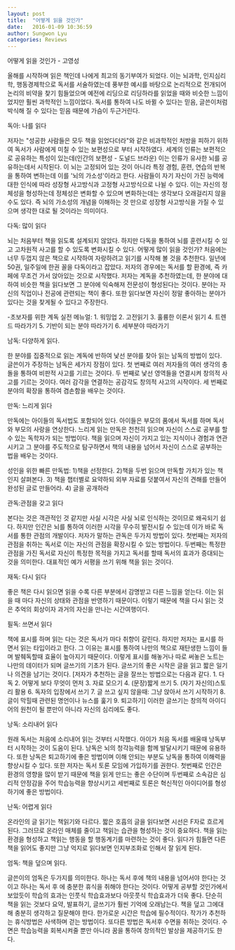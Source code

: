 ```yaml
---
layout: post
title:  "어떻게 읽을 것인가"
date:   2016-01-09 10:36:59
author: Sungwon Lyu
categories: Reviews
---
```

어떻게 읽을 것인가 - 고영성

 올해를 시작하며 읽은 책인데 나에게 최고의 동기부여가 되었다. 이는 뇌과학, 인지심리학, 행동경제학으로 독서를 서술하였는데 풍부한 예시를 바탕으로 논리적으로 전개되어 논리의 비약을 찾기 힘들었으며 예전에 리딩으로 리딩하라를 읽었을 때와 비슷한 느낌이었지만 훨씬 과학적인 느낌이었다. 독서를 통하여 나도 바뀔 수 있다는 믿음, 글쓴이처럼 박식해 질 수 있다는 믿음 때문에 가슴이 두근거린다. 

독아: 나를 읽다

 저자는 "성공한 사람들은 모두 책을 읽었다더라"와 같은 비과학적인 처방을 피하기 위하여 독서가 사람에게 미칠 수 있는 보편성으로 부터 시작하였다. 세계의 인류는 보편적으로 공유하는 특성이 있는데(인간의 보편성 - 도널드 브라운) 이는 인류가 유사한 뇌를 공유하는데서 시작된다. 이 뇌는 고정되어 있는 것이 아니라 특정 경험, 훈련, 연습의 반복을 통하여 변하는데 이를 '뇌의 가소성'이라고 한다. 사람들이 자기 자신이 가진 능력에 대한 인식에 따라 성장형 사고방식과 고정형 사고방식으로 나뉠 수 있다. 이는 자신의 정체성을 형성하는데 정체성은 변화할 수 있으며 변화하는데는 생각보다 오래걸리지 않을 수도 있다. 즉 뇌의 가소성의 개념을 이해하는 것 만으로 성장형 사고방식을 가질 수 있으며 생각한 대로 될 것이라는 의미이다.

다독: 많이 읽다

 뇌는 처음부터 책을 읽도록 설계되지 않았다. 하지만 다독을 통하여 뇌를 훈련시킬 수 있고 고차원적 사고를 할 수 있도록 변화시킬 수 있다. 어떻게 많이 읽을 것인가? 처음에는 너무 두껍지 않은 책으로 시작하여 자랑하려고 읽기를 시작해 볼 것을 추천한다. 일년에 50권, 일주일에 한권 꼴을 다독이라고 잡았다. 저자의 경우에는 독서를 할 환경에, 즉 카페에 무조건 가서 앉아있는 것으로 시작했다. 저자는 계독을 추천하였는데, 한 분야에 대하여 비슷한 책을 읽다보면 그 분야에 익숙해져 전문성이 형성된다는 것이다. 분야는 자신의 직업이나 전공에 관련되는 책이 좋다. 또한 읽다보면 자신이 정말 좋아하는 분야가 있다는 것을 찾게될 수 있다고 주장한다. 

-초보자를 위한 계독 실전 메뉴얼: 1. 워밍업 2. 고전읽기 3. 훌륭한 이론서 읽기 4. 트렌드 따라가기 5. 기반이 되는 분야 따라가기 6. 세부분야 따라가기

남독: 다양하게 읽다. 

 한 분야를 집중적으로 읽는 계독에 반하여 낯선 분야를 찾아 읽는 남독의 방법이 있다. 글쓴이가 주장하는 남독은 세가지 장점이 있다. 첫 번째로 여러 저자들의 여러 생각의 충돌을 통하여 비판적 사고를 기르는 것이다. 두 번째로 낯선 영역들을 연결시켜 창의적 사고를 기르는 것이다. 여러 감각을 연결하는 공감각도 창의적 사고의 시작이다. 세 번째로 분야의 확장을 통하여 겸손함을 배우는 것이다. 

만독: 느리게 읽다

 만독에는 아이들의 독서법도 포함되어 있다. 아이들은 부모의 품에서 독서를 하며 독서와 부모의 사랑을 연상한다. 느리게 읽는 만독은 천천히 읽으며 자신이 스스로 공부를 할 수 있는 독학자가 되는 방법이다. 책을 읽으며 자신이 가지고 있는 지식이나 경험과 연관시키고 그 분야를 주도적으로 탐구하면서 책의 내용을 넘어서 자신이 스스로 공부하는 법을 배우는 것이다. 

성인을 위한 빠른 만독법: 1)책을 선정한다. 2)책을 두번 읽으며 만독할 가치가 있는 책인지 살펴본다. 3) 책을 챕터별로 요약하되 외부 자료를 덧붙여서 자신의 견해를 만들어 완성된 글로 만들어라. 4) 글을 공개하라

관독:관점을 갖고 읽다

 본다는 것은 객관적인 것 같지만 사실 시각은 사실 뇌로 인식하는 것이므로 왜곡되기 쉽다. 하지만 인간은 뇌를 통하여 이러한 시각을 무수히 발전시킬 수 있는데 이가 바로 독서를 통한 관점의 개발이다. 저자가 말하는 관독은 두가지 방법이 있다. 첫번째는 저자의 관점을 취하는 독서로 이는 자신의 관점을 확장시킬 수 있는 방법이다. 두번째는 특정한 관점을 가진 독서로 자신이 특정한 목적을 가지고 독서를 할때 독서의 효과가 증대되는 것을 의미한다. 대표적인 예가 서평을 쓰기 위해 책을 읽는 것이다. 

재독: 다시 읽다

 좋은 책은 다시 읽으면 읽을 수록 다른 부분에서 감명받고 다른 느낌을 얻는다. 이는 읽을 때 마다 자신의 상태와 관점을 반영하기 때문이다. 이렇기 때문에 책을 다시 읽는 것은 추억의 회상이자 과거의 자신을 만나는 시간여행이다. 

필독: 쓰면서 읽다

 책에 표시를 하며 읽는 다는 것은 독서가 마다 취향이 갈린다. 하지만 저자는 표시를 하면서 읽는 타입이라고 한다. 그 이유는 표시를 통하여 나만의 책으로 재탄생한 느낌이 들며 발췌독할때 효율이 높아지기 때문이다. 이렇게 표시를 해놓거나 따로 써놓은 노트는 나만의 데이터가 되며 글쓰기의 기초가 된다. 글쓰기의 좋은 시작은 글을 읽고 짧은 일기나 의견을 남기는 것이다. [저자가 추천하는 글을 잘쓰는 방법으로는 다음과 같다. 1. 다독 2. 어떻게 보다 무엇이 먼저 3. 자료 모으기 4. (문장)짧게 쓰기 5. (자기 자신의)스토리 활용 6. 독자의 입장에서 쓰기 7. 글 쓰고 싶지 않을때: 그냥 앉아서 쓰기 시작하기 8. 글이 막힐때 관련된 명언이나 뉴스를 훑기 9. 퇴고하기] 이러한 글쓰기는 창의적 아이디어의 원천이 될 뿐만이 아니라 자신의 심리에도 좋다. 

낭독: 소리내어 읽다

 원래 독서는 처음에 소리내어 읽는 것부터 시작했다. 아이가 처음 독서를 배울때 낭독부터 시작하는 것이 도움이 된다. 낭독은 뇌의 청각능력을 함께 발달시키기 때문에 유용하다. 또한 낭독은 퇴고하기에 좋은 방법이며 이해 안되는 부분도 낭독을 통하여 이해력을 향상시킬 수 있다. 또한 저자는 독서 토론 모임에 가입하기를 권한다. 첫번째로 인간은 환경의 영향을 많이 받기 때문에 책을 읽게 만드는 좋은 수단이며 두번째로 소속감은 심리적 안정감을 주어 학습능력을 향상시키고 세번째로 토론은 혁신적인 아이디어를 형성하기에 좋은 방법이다.

난독: 어렵게 읽다

 온라인의 글 읽기는 책읽기와 다르다. 짧은 호흡의 글을 읽다보면 시선은 F자로 흐르게된다. 그러므로 온라인 매체를 줄이고 책읽는 습관을 형성하는 것이 중요하다. 책을 읽는 환경을 형성하고 책읽는 행동을 할 행동계기를 마련하는 것이 좋다. 읽다가 힘들면 다른 책을 읽어도 좋지만 그냥 억지로 읽다보면 인지부조화로 인해서 잘 읽게 된다.

엄독: 책을 덮으며 읽다.

 글쓴이의 엄독은 두가지를 의미한다. 하나는 독서 후에 책의 내용을 넘어서야 한다는 것이고 하나는 독서 후 에 충분한 휴식을 취해야 한다는 것이다. 어떻게 공부할 것인가에서 보았듯이 학습의 효과는 인풋식 학습효과보다 아웃풋식 학습효과가 더욱 좋다. 단순히 책을 읽는 것보다 요약, 발표하기, 글쓰기가 훨씬 기억에 오래남는다. 책을 덮고 그에대해 충분히 생각하고 질문해야 한다. 한가로운 시간은 학습에 필수적이다. 작가가 추천하는 휴식방법은 사색하며 걷는 방법이다. 또다른 방법은 독서후 수면을 취하는 것이다. 수면은 학습능력을 회복시켜줄 뿐만 아니라 꿈을 통하여 창의적인 발상을 제공하기도 한다. 